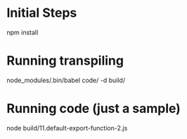 # Initial Steps
npm install

# Running transpiling
node_modules/.bin/babel code/ -d build/

# Running code (just a sample)
node build/11.default-export-function-2.js